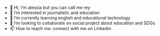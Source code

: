 - 👋 Hi, I’m alessia but you can call me rey
- 👀 I’m interested in journalistic and education
- 🌱 I’m currently learning english and educational technology
- 💞️ I’m looking to collaborate on social project about education and SDGs
- 📫 How to reach me: connect with me on Linkedin

<!---
hazelreyy/hazelreyy is a ✨ special ✨ repository because its `README.md` (this file) appears on your GitHub profile.
You can click the Preview link to take a look at your changes.
--->
